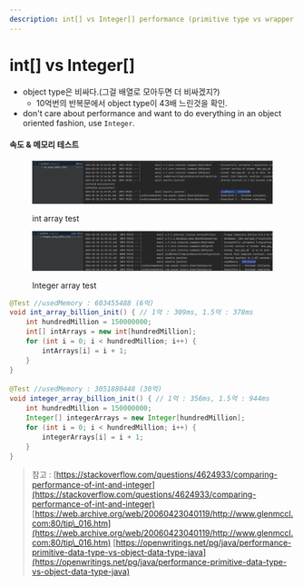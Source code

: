 ```yaml
---
description: int[] vs Integer[] performance (primitive type vs wrapper type)
---
```


# int\[] vs Integer\[]

* object type은 비싸다.(그걸 배열로 모아두면 더 비싸겠지?)
  * 10억번의 반복문에서 object type이 43배 느린것을 확인.
* don't care about performance and want to do everything in an object oriented fashion, use `Integer`.

#### 속도 & 메모리 테스트

<figure><img src="../../.gitbook/assets/Untitled1 (2).png" alt=""><figcaption><p>int array test</p></figcaption></figure>

<figure><img src="../../.gitbook/assets/Untitled2 (3).png" alt=""><figcaption><p>Integer array test</p></figcaption></figure>

```java
@Test //usedMemory : 603455488 (6억)
void int_array_billion_init() { // 1억 : 309ms, 1.5억 : 378ms
    int hundredMillion = 150000000;
    int[] intArrays = new int[hundredMillion];
    for (int i = 0; i < hundredMillion; i++) {
        intArrays[i] = i + 1;
    }
}

@Test //usedMemory : 3051880448 (30억)
void integer_array_billion_init() { // 1억 : 356ms, 1.5억 : 944ms
    int hundredMillion = 150000000;
    Integer[] integerArrays = new Integer[hundredMillion];
    for (int i = 0; i < hundredMillion; i++) {
        integerArrays[i] = i + 1;
    }
}
```

> 참고 : [https://stackoverflow.com/questions/4624933/comparing-performance-of-int-and-integer](https://stackoverflow.com/questions/4624933/comparing-performance-of-int-and-integer) [https://web.archive.org/web/20060423040119/http://www.glenmccl.com:80/tip\_016.htm](https://web.archive.org/web/20060423040119/http://www.glenmccl.com:80/tip\_016.htm) [https://openwritings.net/pg/java/performance-primitive-data-type-vs-object-data-type-java](https://openwritings.net/pg/java/performance-primitive-data-type-vs-object-data-type-java)

